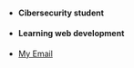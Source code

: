 <ul>
<li><h4>Cibersecurity student</h4></li>
<li><h4>Learning web development</h4></li>
<li><a href='Protoncala@proton.me'>My Email</a></li>
</ul>
  <!---
Calana2/Calana2 is a ✨ special ✨ repository because its `README.md` (this file) appears on your GitHub profile.
You can click the Preview link to take a look at your changes.
--->
